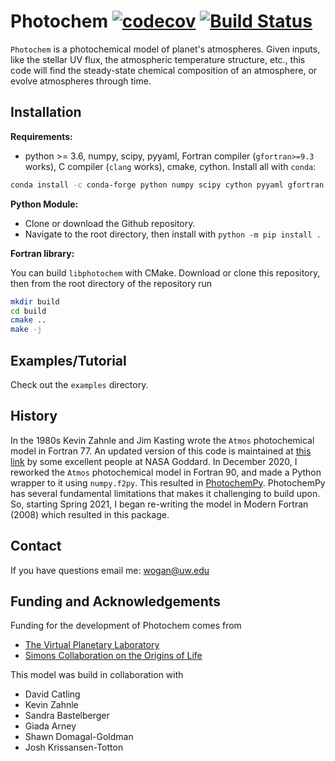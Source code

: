 # Photochem [![codecov](https://codecov.io/gh/Nicholaswogan/Photochem/branch/main/graph/badge.svg?token=ZTCXVTG371)](https://codecov.io/gh/Nicholaswogan/Photochem) [![Build Status](https://app.travis-ci.com/Nicholaswogan/Photochem.svg?branch=main)](https://app.travis-ci.com/Nicholaswogan/Photochem)

`Photochem` is a photochemical model of planet's atmospheres. Given inputs, like the stellar UV flux, the atmospheric temperature structure, etc., this code will find the steady-state chemical composition of an atmosphere, or evolve atmospheres through time.

## Installation

**Requirements:**
- python >= 3.6, numpy, scipy, pyyaml, Fortran compiler (`gfortran>=9.3` works), C compiler (`clang` works), cmake, cython. Install all with `conda`:

```sh
conda install -c conda-forge python numpy scipy cython pyyaml gfortran clang cmake cython
```

**Python Module:** 
- Clone or download the Github repository.
- Navigate to the root directory, then install with `python -m pip install .`

**Fortran library:** 

You can build `libphotochem` with CMake. Download or clone this repository, then from the root directory of the repository run

```sh
mkdir build
cd build
cmake ..
make -j
```

## Examples/Tutorial

Check out the `examples` directory.

## History

In the 1980s Kevin Zahnle and Jim Kasting wrote the `Atmos` photochemical model in Fortran 77. An updated version of this code is maintained at [this link](https://github.com/VirtualPlanetaryLaboratory/atmos) by some excellent people at NASA Goddard. In December 2020, I reworked the `Atmos` photochemical model in Fortran 90, and made a Python wrapper to it using `numpy.f2py`. This resulted in [PhotochemPy](https://github.com/Nicholaswogan/PhotochemPy). PhotochemPy has several fundamental limitations that makes it challenging to build upon. So, starting Spring 2021, I began re-writing the model in Modern Fortran (2008) which resulted in this package.

## Contact

If you have questions email me: wogan@uw.edu

## Funding and Acknowledgements

Funding for the development of Photochem comes from
- [The Virtual Planetary Laboratory](https://depts.washington.edu/naivpl/content/welcome-virtual-planetary-laboratory)
- [Simons Collaboration on the Origins of Life](https://www.simonsfoundation.org/life-sciences/origins-of-life/simons-collaboration-on-the-origins-of-life/)

This model was build in collaboration with
- David Catling
- Kevin Zahnle
- Sandra Bastelberger
- Giada Arney
- Shawn Domagal-Goldman
- Josh Krissansen-Totton
